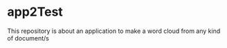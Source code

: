 # app2Test
This repository is about an application to make a word cloud from any kind of document/s

